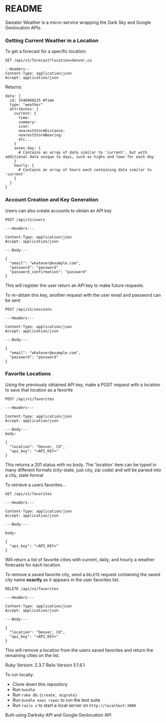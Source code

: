 # README

Sweater Weather is a micro-service wrapping the Dark Sky and Google Geolocation APIs.

### Getting Current Weather in a Location
To get a forecast for a specific location:
```
GET /api/v1/forecast?location=denver,co

--Headers--
Content-Type: application/json
Accept: application/json
```
Returns:
```
data: {
  id: 1546960225 #Time
  type: "weather"
  attributes: {
    current: {
      time:
      summary:
      icon:
      nearestStormDistance:
      nearestStormBearing:
      etc...
    }
    seven_day: {
      # Contains an array of data similar to 'current', but with additional data unique to days, such as highs and lows for each day
    }
    hourly: {
      # Contains an array of hours each containing data similar to 'current'
    }
  }
}
```
### Account Creation and Key Generation
Users can also create accounts to obtain an API key
```
POST /api/v1/users

---Headers---

Content-Type: application/json
Accept: application/json

---Body---

{
  "email": "whatever@example.com",
  "password": "password"
  "password_confirmation": "password"
}
```
This will register the user return an API key to make future requests.

To re-obtain this key, another request with the user email and password can be sent
```
POST /api/v1/sessions

---Headers---

Content-Type: application/json
Accept: application/json

---Body---

{
  "email": "whatever@example.com",
  "password": "password"
}
```

### Favorite Locations
Using the previously obtained API key, make a POST request with a location to save that location as a favorite
```
POST /api/v1/favorites

---Headers---

Content-Type: application/json
Accept: application/json

---Body---
body:

{
  "location": "Denver, CO",
  "api_key": "<API_KEY>"
}
```
This returns a 201 status with no body. The 'location' item can be typed in many different formats (city-state, just city, zip code) and will be parsed into a city, state format

To retrieve a users favorites...
```
GET /api/v1/favorites

---Headers---

Content-Type: application/json
Accept: application/json

---Body---

body:

{
  "api_key": "<API_KEY>"
}

```
Will return a list of favorite cities with current, daily, and hourly a weather forecasts for each location.

To remove a saved favorite city, send a `DELETE` request containing the saved city name **exactly** as it appears in the user favorites list.
```
DELETE /api/v1/favorites

---Headers---

Content-Type: application/json
Accept: application/json

---Body---

{
  "location": "Denver, CO",
  "api_key": "<API_KEY>"
}
```
This will remove a location from the users saved favorites and return the remaining cities on the list.


Ruby Version: 2.3.7
Rails Version 5.1.6.1

To run locally:
 * Clone down this repository
 * Run `bundle`
 * Run `rake db:{create, migrate}`
 * Run `bundle exec rspec` to run the test suite
 * Run `rails s` to start a local server on `http://localhost:3000`

Built using Darksky API and Google Geolocation API
